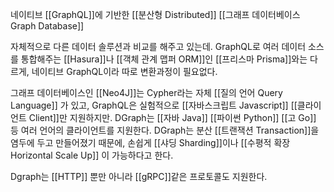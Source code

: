 네이티브 [[GraphQL]]에 기반한 [[분산형 Distributed]] [[그래프 데이터베이스 Graph Database]]

자체적으로 다른 데이터 솔루션과 비교를 해주고 있는데. GraphQL로 여러 데이터 소스를 통합해주는 [[Hasura]]나 [[객체 관계 맵퍼 ORM]]인 [[프리스마 Prisma]]와는 다르게, 네이티브 GraphQL이라 따로 변환과정이 필요없다.

그래프 데이터베이스인 [[Neo4J]]는 Cypher라는 자체 [[질의 언어 Query Language]] 가 있고, GraphQL은 실험적으로 [[자바스크립트 Javascript]] [[클라이언트 Client]]만 지원하지만. DGraph는 [[자바 Java]] [[파이썬 Python]] [[고 Go]] 등 여러 언어의 클라이언트를 지원한다.
DGraph는 분산 [[트랜잭션 Transaction]]을 염두에 두고 만들어졌기 때문에, 손쉽게 [[샤딩 Sharding]]이나 [[수평적 확장 Horizontal Scale Up]] 이 가능하다고 한다.

Dgraph는 [[HTTP]] 뿐만 아니라 [[gRPC]]같은 프로토콜도 지원한다.